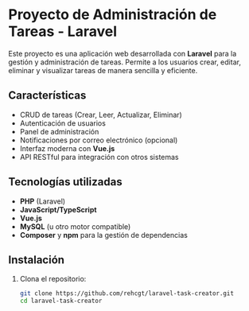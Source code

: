 # Proyecto de Administración de Tareas - Laravel

Este proyecto es una aplicación web desarrollada con **Laravel** para la gestión y administración de tareas. Permite a los usuarios crear, editar, eliminar y visualizar tareas de manera sencilla y eficiente.

## Características

- CRUD de tareas (Crear, Leer, Actualizar, Eliminar)
- Autenticación de usuarios
- Panel de administración
- Notificaciones por correo electrónico (opcional)
- Interfaz moderna con **Vue.js**
- API RESTful para integración con otros sistemas

## Tecnologías utilizadas

- **PHP** (Laravel)
- **JavaScript/TypeScript**
- **Vue.js**
- **MySQL** (u otro motor compatible)
- **Composer** y **npm** para la gestión de dependencias

## Instalación

1. Clona el repositorio:
   ```bash
   git clone https://github.com/rehcgt/laravel-task-creator.git
   cd laravel-task-creator
